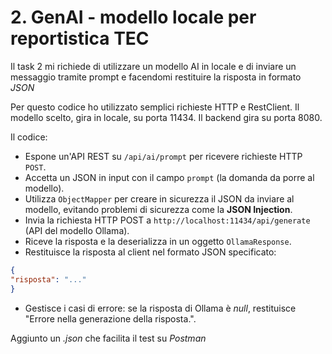 # 2. GenAI - modello locale per reportistica TEC

Il task 2 mi richiede di utilizzare un modello AI in locale e di inviare un messaggio tramite prompt e facendomi restituire la risposta in formato *JSON*

Per questo codice ho utilizzato semplici richieste HTTP e RestClient.
Il modello scelto, gira in locale, su porta 11434.
Il backend gira su porta 8080.

Il codice:
- Espone un'API REST su `/api/ai/prompt` per ricevere richieste HTTP `POST`.
- Accetta un JSON in input con il campo `prompt` (la domanda da porre al modello).
- Utilizza `ObjectMapper` per creare in sicurezza il JSON da inviare al modello, evitando problemi di sicurezza come la **JSON Injection**.
- Invia la richiesta HTTP POST a `http://localhost:11434/api/generate` (API del modello Ollama).
- Riceve la risposta e la deserializza in un oggetto `OllamaResponse`.
- Restituisce la risposta al client nel formato JSON specificato:
```json
{ 
"risposta": "..." 
}
```
* Gestisce i casi di errore: se la risposta di Ollama è *null*, restituisce "Errore nella generazione della risposta.".

Aggiunto un *.json* che facilita il test su *Postman*